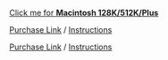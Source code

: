 [Click me for **Macintosh 128K/512K/Plus**](og_mac.md)

[Purchase Link](.) / [Instructions](mac_se.md)

[Purchase Link](.) / [Instructions](apple_ii.md)
